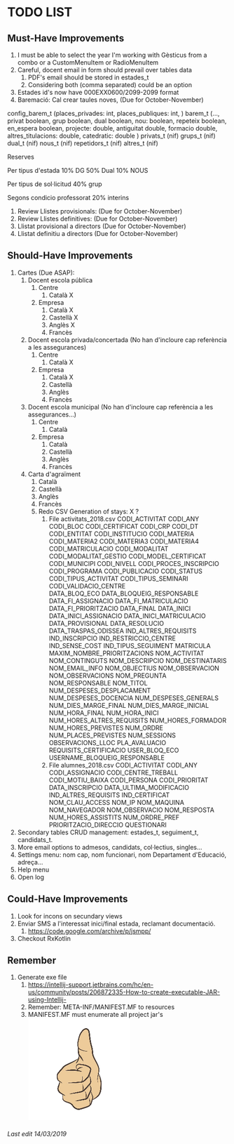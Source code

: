 # TODO LIST

## Must-Have Improvements

1. I must be able to select the year I'm working with Gèsticus from a combo or a CustomMenuItem or RadioMenuItem
1. Careful, docent email in form should prevail over tables data
    1. PDF's email should be stored in estades_t
    1. Considering both (comma separated) could be an option
1. Estades id's now have 000EXX0600/2099-2099 format
1. Baremació: Cal crear taules noves, (Due for October-November)

config_barem_t (places_privades: int, places_publiques: int, )
barem_t (…, privat boolean, grup boolean, dual boolean, nou: boolean, repeteix boolean, en_espera boolean, projecte: double, antiguitat double, formacio double, altres_titulacions: double, catedratic: double )
privats_t (nif)
grups_t (nif)
dual_t (nif)
nous_t (nif)
repetidors_t (nif)
altres_t (nif)

Reserves

Per tipus d'estada
10% DG
50% Dual
10% NOUS

Per tipus de sol·licitud
40% grup

Segons condicio professorat
20% interins

1. Review Llistes provisionals: (Due for October-November)
1. Review Llistes definitives: (Due for October-November)
1. Llistat provisional a directors (Due for October-November)
1. Llistat definitiu a directors (Due for October-November)

## Should-Have Improvements

1. Cartes (Due ASAP): 
    1. Docent escola pública
        1. Centre
            1. Català X
        1. Empresa
            1. Català X
            1. Castellà X
            1. Anglès X
            1. Francès
    1. Docent escola privada/concertada (No han d'incloure cap referència a les assegurances)
        1. Centre
            1. Català X
        1. Empresa
            1. Català X
            1. Castellà
            1. Anglès
            1. Francès
    1. Docent escola municipal (No han d'incloure cap referència a les assegurances...)
        1. Centre
            1. Català
        1. Empresa
            1. Català
            1. Castellà
            1. Anglès
            1. Francès
    1. Carta d'agraïment
        1. Català
        1. Castellà
        1. Anglès
        1. Francès
        1. Redo CSV Generation of stays:  X ?
           1. File activitats_2018.csv
           CODI_ACTIVITAT
           CODI_ANY
           CODI_BLOC
           CODI_CERTIFICAT
           CODI_CRP
           CODI_DT
           CODI_ENTITAT
           CODI_INSTITUCIO
           CODI_MATERIA
           CODI_MATERIA2
           CODI_MATERIA3
           CODI_MATERIA4
           CODI_MATRICULACIO
           CODI_MODALITAT
           CODI_MODALITAT_GESTIO
           CODI_MODEL_CERTIFICAT
           CODI_MUNICIPI
           CODI_NIVELL
           CODI_PROCES_INSCRIPCIO
           CODI_PROGRAMA
           CODI_PUBLICACIO
           CODI_STATUS
           CODI_TIPUS_ACTIVITAT
           CODI_TIPUS_SEMINARI
           CODI_VALIDACIO_CENTRE	
           DATA_BLOQ_ECO
           DATA_BLOQUEIG_RESPONSABLE
           DATA_FI_ASSIGNACIO
           DATA_FI_MATRICULACIO
           DATA_FI_PRIORITZACIO
           DATA_FINAL
           DATA_INICI
           DATA_INICI_ASSIGNACIO
           DATA_INICI_MATRICULACIO
           DATA_PROVISIONAL
           DATA_RESOLUCIO
           DATA_TRASPAS_ODISSEA
           IND_ALTRES_REQUISITS
           IND_INSCRIPCIO
           IND_RESTRICCIO_CENTRE
           IND_SENSE_COST
           IND_TIPUS_SEGUIMENT
           MATRICULA
           MAXIM_NOMBRE_PRIORITZACIONS
           NOM_ACTIVITAT
           NOM_CONTINGUTS
           NOM_DESCRIPCIO
           NOM_DESTINATARIS
           NOM_EMAIL_INFO
           NOM_OBJECTIUS
           NOM_OBSERVACION
           NOM_OBSERVACIONS
           NOM_PREGUNTA
           NOM_RESPONSABLE
           NOM_TITOL
           NUM_DESPESES_DESPLACAMENT
           NUM_DESPESES_DOCENCIA
           NUM_DESPESES_GENERALS
           NUM_DIES_MARGE_FINAL
           NUM_DIES_MARGE_INICIAL
           NUM_HORA_FINAL
           NUM_HORA_INICI
           NUM_HORES_ALTRES_REQUISITS
           NUM_HORES_FORMADOR
           NUM_HORES_PREVISTES
           NUM_ORDRE
           NUM_PLACES_PREVISTES
           NUM_SESSIONS
           OBSERVACIONS_LLOC
           PLA_AVALUACIO
           REQUISITS_CERTIFICACIO
           USER_BLOQ_ECO
           USERNAME_BLOQUEIG_RESPONSABLE
           1. File alumnes_2018.csv
           CODI_ACTIVITAT
           CODI_ANY
           CODI_ASSIGNACIO
           CODI_CENTRE_TREBALL
           CODI_MOTIU_BAIXA
           CODI_PERSONA
           CODI_PRIORITAT
           DATA_INSCRIPCIO
           DATA_ULTIMA_MODIFICACIO
           IND_ALTRES_REQUISITS
           IND_CERTIFICAT
           NOM_CLAU_ACCESS
           NOM_IP
           NOM_MAQUINA
           NOM_NAVEGADOR
           NOM_OBSERVACIO
           NOM_RESPOSTA
           NUM_HORES_ASSISTITS
           NUM_ORDRE_PREF
           PRIORITZACIO_DIRECCIO
           QUESTIONARI
1. Secondary tables CRUD management: estades_t, seguiment_t, candidats_t.
1. More email options to admesos, candidats, col·lectius, singles...
1. Settings menu: nom cap, nom funcionari, nom Departament d'Educació, adreça...
1. Help menu
1. Open log

## Could-Have Improvements

1. Look for incons on secundary views
1. Enviar SMS a l'interessat inici/final estada, reclamant documentació.
    1. https://code.google.com/archive/p/jsmpp/
1. Checkout RxKotlin

## Remember

1. Generate exe file
    1. https://intellij-support.jetbrains.com/hc/en-us/community/posts/206872335-How-to-create-executable-JAR-using-Intellij-
    1. Remember: META-INF/MANIFEST.MF to resources
    1. MANIFEST.MF must enumerate all project jar's
![Thumb Up](./thumb_up.jpg)

###### Last edit 14/03/2019